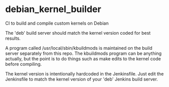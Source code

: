 # debian_kernel_builder
CI to build and compile custom kernels on Debian

The 'deb' build server should match the kernel version coded for best results.

A program called /usr/local/sbin/kbuildmods is maintained on the build server
separately from this repo. The kbuildmods program can be anything actually,
but the point is to do things such as make edits to the kernel code before
compiling.

The kernel version is intentionally hardcoded in the Jenkinsfile.
Just edit the Jenkinsfile to match the kernel version of your 'deb' Jenkins build server.

